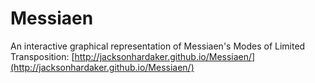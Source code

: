 Messiaen
========

An interactive graphical representation of Messiaen's Modes of Limited Transposition: [http://jacksonhardaker.github.io/Messiaen/](http://jacksonhardaker.github.io/Messiaen/)
